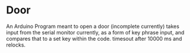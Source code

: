 # Door
An Arduino Program meant to open a door (incomplete currently)
takes input from the serial monitor currently, as a form of key phrase input, and compares that to a set key within the code.
timesout after 10000 ms and relocks.
